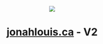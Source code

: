 <div align="center">
    <img src="images\J_logo"></img>
    <h1><a href="https://jonahlouis.ca">jonahlouis.ca</a> - V2</h1>
</div>    

